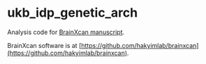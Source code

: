 # ukb_idp_genetic_arch

Analysis code for [BrainXcan manuscript](https://www.medrxiv.org/content/10.1101/2021.06.01.21258159v2).

BrainXcan software is at [https://github.com/hakyimlab/brainxcan](https://github.com/hakyimlab/brainxcan).
